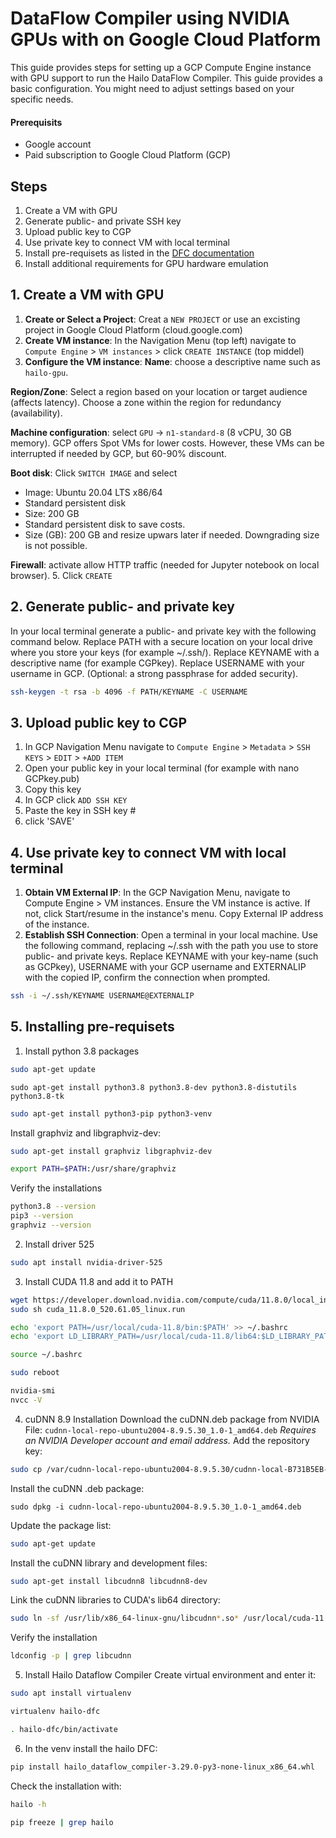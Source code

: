 # DataFlow Compiler using NVIDIA GPUs with on Google Cloud Platform

This guide provides steps for setting up a GCP Compute Engine instance with GPU support to run the Hailo DataFlow Compiler. This guide provides a basic configuration. You might need to adjust settings based on your specific needs.

#### Prerequisits
- Google account
- Paid subscription to Google Cloud Platform (GCP)

## Steps
1. Create a VM with GPU
2. Generate public- and private SSH key
3. Upload public key to CGP
4. Use private key to connect VM with local terminal
5. Install pre-requisets as listed in the [DFC documentation](https://hailo.ai/developer-zone/documentation/v3-29-0/?sp_referrer=install/install.html)
6. Install additional requirements for GPU hardware emulation 

## 1. Create a VM with GPU

1. **Create or Select a Project**: Creat a `NEW PROJECT` or use an excisting project in Google Cloud Platform (cloud.google.com)
2. **Create VM instance**: In the Navigation Menu (top left) navigate to `Compute Engine` > `VM instances` > click `CREATE INSTANCE` (top middel)
3. **Configure the VM instance**: 
**Name**: choose a descriptive name such as `hailo-gpu`.

**Region/Zone**: Select a region based on your location or target audience (affects latency). Choose a zone within the region for redundancy (availability). 

**Machine configuration**: select `GPU` -> `n1-standard-8` (8 vCPU, 30 GB memory). GCP offers Spot VMs for lower costs. However, these VMs can be interrupted if needed by GCP, but 60-90% discount. 

**Boot disk**: 
Click `SWITCH IMAGE` and select
  - Image: Ubuntu 20.04 LTS x86/64
  - Standard persistent disk
  - Size: 200 GB
  - Standard persistent disk to save costs. 
  - Size (GB): 200 GB and resize upwars later if needed. Downgrading size is not possible. 

**Firewall**: activate allow HTTP traffic (needed for Jupyter notebook on local browser).
5. Click `CREATE`

## 2. Generate public- and private key

In your local terminal generate a public- and private key with the following command below. Replace PATH with a secure location on your local drive where you store your keys (for example ~/.ssh/). Replace KEYNAME with a descriptive name (for example CGPkey). Replace USERNAME with your username in GCP. (Optional: a strong passphrase for added security).
```sh
ssh-keygen -t rsa -b 4096 -f PATH/KEYNAME -C USERNAME
```

## 3. Upload public key to CGP

1. In GCP Navigation Menu navigate to `Compute Engine` > `Metadata` > `SSH KEYS` > `EDIT` > `+ADD ITEM`
2. Open your public key in your local terminal (for example with nano GCPkey.pub)
3. Copy this key
4. In GCP click `ADD SSH KEY`
5. Paste the key in SSH key #
6. click 'SAVE'

## 4. Use private key to connect VM with local terminal

1. **Obtain VM External IP**: In the GCP Navigation Menu, navigate to Compute Engine > VM instances. Ensure the VM instance is active. If not, click Start/resume in the instance's menu. Copy External IP address of the instance.
2. **Establish SSH Connection**: Open a terminal in your local machine. Use the following command, replacing ~/.ssh with the path you use to store public- and private keys. Replace KEYNAME with your key-name (such as GCPkey), USERNAME with your GCP username and EXTERNALIP with the copied IP, confirm the connection when prompted.
```sh
ssh -i ~/.ssh/KEYNAME USERNAME@EXTERNALIP
```
## 5. Installing pre-requisets
1. Install python 3.8 packages
```sh
sudo apt-get update
```
```
sudo apt-get install python3.8 python3.8-dev python3.8-distutils python3.8-tk
```
```sh
sudo apt-get install python3-pip python3-venv
```
Install graphviz and libgraphviz-dev:
```sh
sudo apt-get install graphviz libgraphviz-dev
```
```sh
export PATH=$PATH:/usr/share/graphviz
```
Verify the installations
```sh
python3.8 --version
pip3 --version
graphviz --version
```
2. Install driver 525
```sh
sudo apt install nvidia-driver-525
```
3. Install CUDA 11.8 and add it to PATH
```sh
wget https://developer.download.nvidia.com/compute/cuda/11.8.0/local_installers/cuda_11.8.0_520.61.05_linux.run
sudo sh cuda_11.8.0_520.61.05_linux.run
```
```sh
echo 'export PATH=/usr/local/cuda-11.8/bin:$PATH' >> ~/.bashrc
echo 'export LD_LIBRARY_PATH=/usr/local/cuda-11.8/lib64:$LD_LIBRARY_PATH' >> ~/.bashrc
``` 
```sh
source ~/.bashrc
```
```sh
sudo reboot
```
```sh
nvidia-smi
nvcc -V
```
4. cuDNN 8.9 Installation
Download the cuDNN.deb package from NVIDIA
File: `cudnn-local-repo-ubuntu2004-8.9.5.30_1.0-1_amd64.deb`
_Requires an NVIDIA Developer account and email address._
Add the repository key:
```sh
sudo cp /var/cudnn-local-repo-ubuntu2004-8.9.5.30/cudnn-local-B731B5EB-keyring.gpg /usr/share/keyrings/
```
Install the cuDNN .deb package:
```sh:
sudo dpkg -i cudnn-local-repo-ubuntu2004-8.9.5.30_1.0-1_amd64.deb
```
Update the package list:
```sh
sudo apt-get update
```
Install the cuDNN library and development files:
```sh
sudo apt-get install libcudnn8 libcudnn8-dev
```
Link the cuDNN libraries to CUDA's lib64 directory:
```sh
sudo ln -sf /usr/lib/x86_64-linux-gnu/libcudnn*.so* /usr/local/cuda-11.8/lib64/
```
Verify the installation
```sh
ldconfig -p | grep libcudnn
```
5. Install Hailo Dataflow Compiler
Create virtual environment and enter it:
```sh
sudo apt install virtualenv
```
```sh
virtualenv hailo-dfc
```
```sh
. hailo-dfc/bin/activate
```
6. In the venv install the hailo DFC:
```sh
pip install hailo_dataflow_compiler-3.29.0-py3-none-linux_x86_64.whl 
```
Check the installation with:
```sh
hailo -h
```
```sh
pip freeze | grep hailo
```

